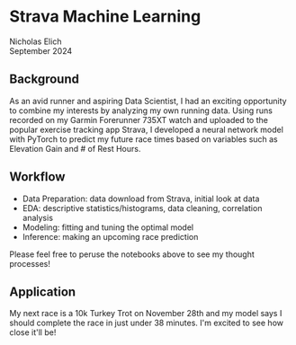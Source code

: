 # Strava Machine Learning
Nicholas Elich  
September 2024

## Background
As an avid runner and aspiring Data Scientist, I had an exciting opportunity to combine my interests by analyzing my own running data. Using runs recorded on my Garmin Forerunner 735XT watch and uploaded to the popular exercise tracking app Strava, I developed a neural network model with PyTorch to predict my future race times based on variables such as Elevation Gain and # of Rest Hours. 

## Workflow
- Data Preparation: data download from Strava, initial look at data
- EDA: descriptive statistics/histograms, data cleaning, correlation analysis
- Modeling: fitting and tuning the optimal model
- Inference: making an upcoming race prediction

Please feel free to peruse the notebooks above to see my thought processes!

## Application
My next race is a 10k Turkey Trot on November 28th and my model says I should complete the race in just under 38 minutes. I'm excited to see how close it'll be!
